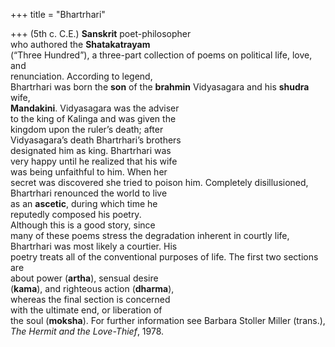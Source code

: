 +++
title = "Bhartrhari"

+++
(5th c. C.E.) **Sanskrit** poet-philosopher  
who authored the **Shatakatrayam**  
(“Three Hundred”), a three-part collection of poems on political life, love, and  
renunciation. According to legend,  
Bhartrhari was born the **son** of the **brahmin** Vidyasagara and his **shudra** wife,  
**Mandakini**. Vidyasagara was the adviser  
to the king of Kalinga and was given the  
kingdom upon the ruler’s death; after  
Vidyasagara’s death Bhartrhari’s brothers  
designated him as king. Bhartrhari was  
very happy until he realized that his wife  
was being unfaithful to him. When her  
secret was discovered she tried to poison him. Completely disillusioned,  
Bhartrhari renounced the world to live  
as an **ascetic**, during which time he  
reputedly composed his poetry.  
Although this is a good story, since  
many of these poems stress the degradation inherent in courtly life,  
Bhartrhari was most likely a courtier. His  
poetry treats all of the conventional purposes of life. The first two sections are  
about power (**artha**), sensual desire  
(**kama**), and righteous action (**dharma**),  
whereas the final section is concerned  
with the ultimate end, or liberation of  
the soul (**moksha**). For further information see Barbara Stoller Miller (trans.),  
*The Hermit and the Love-Thief*, 1978.